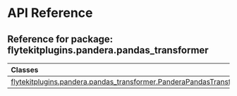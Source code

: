 # API Reference

## Reference for package: flytekitplugins.pandera.pandas_transformer

| Classes  |
| :------------- |
| [flytekitplugins.pandera.pandas_transformer.PanderaPandasTransformer](flytekitplugins_pandera_pandas_transformer_panderapandastransformer) |
